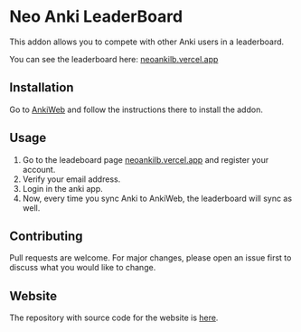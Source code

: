 # Neo Anki LeaderBoard

This addon allows you to compete with other Anki users in a leaderboard.

You can see the leaderboard here: [neoankilb.vercel.app](https://neoankilb.vercel.app)

## Installation

Go to [AnkiWeb](https://ankiweb.net/shared/info/1894428367) and follow the instructions there to install the addon.

## Usage

1. Go to the leadeboard page [neoankilb.vercel.app](https://neoankilb.vercel.app) and register your account.
2. Verify your email address.
3. Login in the anki app.
4. Now, every time you sync Anki to AnkiWeb, the leaderboard will sync as well.

## Contributing

Pull requests are welcome. For major changes, please open an issue first to discuss what you would like to change.

## Website

The repository with source code for the website is [here](https://github.com/bewuwy/Neo-Anki-Leaderboard-Web).
